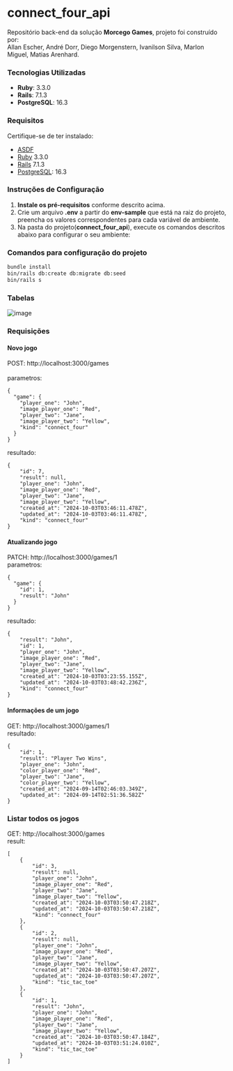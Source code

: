 # connect_four_api
Repositório back-end da solução **Morcego Games**, projeto foi construído por:</br>
Allan Escher, André Dorr, Diego Morgenstern, Ivanilson Silva, Marlon Miguel, Matias Arenhard.</br>

### Tecnologias Utilizadas
- **Ruby**: 3.3.0  
- **Rails**: 7.1.3  
- **PostgreSQL**: 16.3

### Requisitos
Certifique-se de ter instalado:
- [ASDF](https://asdf-vm.com/guide/getting-started.html)
- [Ruby](https://gorails.com/setup/ubuntu/22.04#ruby) 3.3.0
- [Rails](https://gorails.com/setup/ubuntu/22.04#rails) 7.1.3
- [PostgreSQL](https://gorails.com/setup/ubuntu/22.04#database): 16.3

### Instruções de Configuração
1. **Instale os pré-requisitos** conforme descrito acima.
2. Crie um arquivo **.env** a partir do **env-sample** que está na raiz do projeto, preencha os valores correspondentes para cada variável de ambiente.
3. Na pasta do projeto(**connect_four_api**), execute os comandos descritos abaixo para configurar o seu ambiente:

### Comandos para configuração do projeto
```bash
bundle install
bin/rails db:create db:migrate db:seed
bin/rails s
```

### Tabelas
![image](https://github.com/user-attachments/assets/d00e81b1-996c-49c3-a42d-c516d2441935)



### Requisições 

#### Novo jogo
POST: http://localhost:3000/games  
<br/>parametros:
```
{
  "game": {
    "player_one": "John",
    "image_player_one": "Red",
    "player_two": "Jane",
    "image_player_two": "Yellow",
    "kind": "connect_four"
  }
}
```
resultado:
```
{
    "id": 7,
    "result": null,
    "player_one": "John",
    "image_player_one": "Red",
    "player_two": "Jane",
    "image_player_two": "Yellow",
    "created_at": "2024-10-03T03:46:11.478Z",
    "updated_at": "2024-10-03T03:46:11.478Z",
    "kind": "connect_four"
}
```
#### Atualizando jogo
PATCH: http://localhost:3000/games/1
<br/>parametros:
```
{
  "game": {
    "id": 1,
    "result": "John"
  }
}
```
resultado:
```
{
    "result": "John",
    "id": 1,
    "player_one": "John",
    "image_player_one": "Red",
    "player_two": "Jane",
    "image_player_two": "Yellow",
    "created_at": "2024-10-03T03:23:55.155Z",
    "updated_at": "2024-10-03T03:48:42.236Z",
    "kind": "connect_four"
}
```

#### Informações de um jogo
GET: http://localhost:3000/games/1
<br/>resultado:
```
{
    "id": 1,
    "result": "Player Two Wins",
    "player_one": "John",
    "color_player_one": "Red",
    "player_two": "Jane",
    "color_player_two": "Yellow",
    "created_at": "2024-09-14T02:46:03.349Z",
    "updated_at": "2024-09-14T02:51:36.582Z"
}
```

### Listar todos os jogos
GET: http://localhost:3000/games
<br/>result:
```
[
    {
        "id": 3,
        "result": null,
        "player_one": "John",
        "image_player_one": "Red",
        "player_two": "Jane",
        "image_player_two": "Yellow",
        "created_at": "2024-10-03T03:50:47.218Z",
        "updated_at": "2024-10-03T03:50:47.218Z",
        "kind": "connect_four"
    },
    {
        "id": 2,
        "result": null,
        "player_one": "John",
        "image_player_one": "Red",
        "player_two": "Jane",
        "image_player_two": "Yellow",
        "created_at": "2024-10-03T03:50:47.207Z",
        "updated_at": "2024-10-03T03:50:47.207Z",
        "kind": "tic_tac_toe"
    },
    {
        "id": 1,
        "result": "John",
        "player_one": "John",
        "image_player_one": "Red",
        "player_two": "Jane",
        "image_player_two": "Yellow",
        "created_at": "2024-10-03T03:50:47.184Z",
        "updated_at": "2024-10-03T03:51:24.010Z",
        "kind": "tic_tac_toe"
    }
]
```

